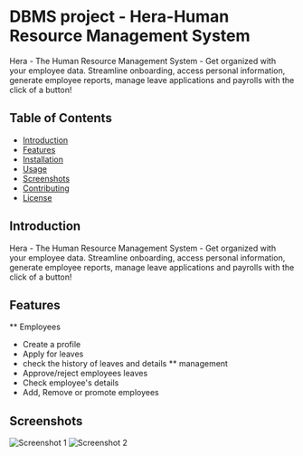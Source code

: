 # DBMS project - Hera-Human Resource Management System

Hera - The Human Resource Management System - Get organized with your employee data. Streamline onboarding, access personal information, generate employee reports, manage leave applications and payrolls with the click of a button!

## Table of Contents
- [Introduction](#introduction)
- [Features](#features)
- [Installation](#installation)
- [Usage](#usage)
- [Screenshots](#screenshots)
- [Contributing](#contributing)
- [License](#license)

## Introduction

Hera - The Human Resource Management System - Get organized with your employee data. Streamline onboarding, access personal information, generate employee reports, manage leave applications and payrolls with the click of a button!

## Features

** Employees
  * Create a profile
  * Apply for leaves
  * check the history of leaves and details
** management
  * Approve/reject employees leaves
  * Check employee's details
  * Add, Remove or promote employees

## Screenshots

![Screenshot 1](/images/screenshot1.png)
![Screenshot 2](/images/screenshot2.png)
